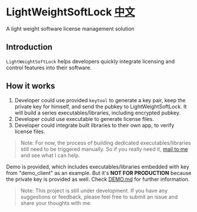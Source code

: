 # LightWeightSoftLock [中文](./README_zh.md)
A light weight software license management solution



## Introduction

`LightWeightSoftLock` helps developers quickly integrate licensing and control features into their software.



## How it works

1. Developer could use provided `keytool` to generate a key pair, keep the private key for himself, and send the pubkey to LightWeightSoftLock. It will build a series executables/libraries, including encrypted pubkey.
2. Developer could use executable to generate license files.
3. Developer could integrate built libraries to their own app, to verify license files.

> Note:  For now, the process of building dedicated executables/libraries still need to be triggered manually. So if you really need it, [mail to me](mailto:cliff.hp@gmail.com) and see what I can help.



Demo is provided, which includes executables/libraries embedded with key from "demo_client" as an example. But it's **NOT FOR PRODUCTION** because the private key is provided as well. Check [DEMO.md](./DEMO.md) for further information.



>  Note: This project is still under development. If you have any suggestions or feedback, please feel free to submit an issue and share your thoughts with me.
